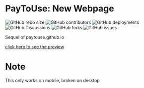 # PayToUse: New Webpage
![GitHub repo size](https://img.shields.io/github/repo-size/PayToUse/new-webpage?style=flat-square&label=Repository%20size)
![GitHub contributors](https://img.shields.io/github/contributors/PayToUse/new-webpage?style=flat-square&label=Project%20contributors)
![GitHub deployments](https://img.shields.io/github/deployments/PayToUse/new-webpage/github-pages?style=flat-square&label=Deployment%20state)
![GitHub Discussions](https://img.shields.io/github/discussions/PayToUse/new-webpage?style=flat-square&label=Discussions)
![GitHub forks](https://img.shields.io/github/forks/PayToUse/new-webpage?style=flat-square&label=Project%20forks)
![GitHub issues](https://img.shields.io/github/issues/PayToUse/new-webpage?style=flat-square&label=Project%20issues)

Sequel of paytouse.github.io

[click here to see the preview](https://paytouse.github.io/new-webpage)

# Note
This only works on mobile, broken on desktop
